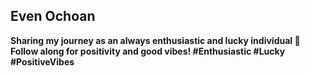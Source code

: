## Even Ochoan

**Sharing my journey as an always enthusiastic and lucky individual 🌟 Follow along for positivity and good vibes! #Enthusiastic #Lucky #PositiveVibes**
